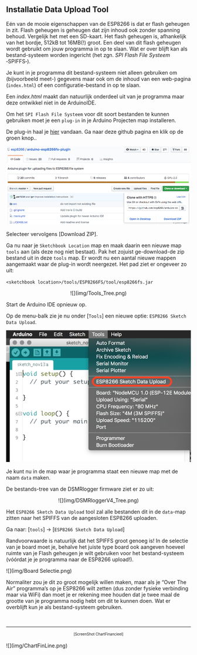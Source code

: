 ## Installatie Data Upload Tool
Eén van de mooie eigenschappen van de ESP8266 is dat er flash geheugen in zit. 
Flash geheugen is geheugen dat zijn inhoud ook zonder spanning behoud. 
Vergelijk het met een SD-kaart. Het flash geheugen is, afhankelijk van het 
bordje, 512kB tot 16MB(!) groot. Een deel van dit flash geheugen wordt gebruikt 
om jouw programma in op te slaan. Wat er over blijft kan als bestand-systeem 
worden ingericht (het zgn. *SPI Flash File Systeem* ‑SPIFFS‑).

Je kunt in je programma dit bestand-systeem niet alleen gebruiken om 
(bijvoorbeeld meet-) gegevens maar ook om de inhoud van
een web-pagina (`index.html`) of een configuratie-bestand in op te slaan.


Een *index.html* maakt dan natuurlijk onderdeel uit van je programma maar deze
ontwikkel niet in de ArduinoIDE.

Om het `SPI Flash File Systeem` voor dit soort bestanden te 
kunnen gebruiken moet je een `plug-in` in je Arduino Projecten map installeren. 

De plug-in haal je [hier](https://github.com/esp8266/arduino-esp8266fs-plugin/)
vandaan. Ga naar deze github pagina en klik op de groen knop..

![](img/ESP8266FSDownload.png)

Selecteer vervolgens [Download ZIP].

Ga nu naar je `Sketchbook Location` map en maak daarin een nieuwe map `tools` aan (als 
deze nog niet bestaat). Pak het zojuist ge-download-de zip bestand uit in deze 
`tools` map. Er wordt nu een aantal nieuwe mappen aangemaakt waar de plug-in wordt 
neergezet. Het pad ziet er ongeveer zo uit:

`<sketchbook location>/tools/ESP8266FS/tool/esp8266fs.jar`

<center>![](img/Tools_Tree.png)</center>

Start de Arduino IDE opnieuw op.

Op de menu-balk zie je nu onder [`Tools`] een nieuwe optie: 
`ESP8266 Sketch Data Upload`.

![](img/ESP8266DownloadTool.png)

Je kunt nu in de map waar je programma staat een nieuwe map met de naam `data` maken. 

De bestands-tree van de DSMRlogger firmware ziet er zo uit:
<center>![](img/DSMRloggerV4_Tree.png)</center>

Het `ESP8266 Sketch Data Upload` tool zal alle bestanden dit in de `data`-map zitten
naar het SPIFFS van de aangesloten ESP8266 uploaden.

Ga naar: [`tools`] -> [`ESP8266 Sketch Data Upload`] 

Randvoorwaarde is natuurlijk dat het SPIFFS groot genoeg is!
In de selectie van je board moet je, 
behalve het juiste type board ook aangeven hoeveel ruimte van je Flash geheugen je 
wilt gebruiken voor het bestand-systeem (vóórdat je je programma naar de ESP8266 
upload!). 

![](img/Board Selectie.png)

Normaliter zou je dit zo groot mogelijk willen maken, maar als je 
“Over The Air” programma’s op je ESP8266 wilt zetten (dus zonder fysieke verbinding 
maar via WiFi) dan moet je er rekening mee houden dat je twee maal de grootte van je 
programma nodig hebt om dit te kunnen doen. Wat er overblijft kun je als 
bestand-systeem gebruiken.



<br>

---
<center  style="font-size: 70%">[ScreenShot ChartFinancieel]</center><br>
![](img/ChartFinLine.png)
